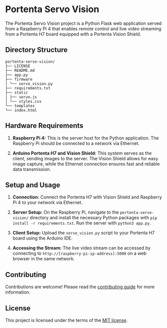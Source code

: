 # Portenta Servo Vision

The Portenta Servo Vision project is a Python Flask web application served from a Raspberry Pi 4 that enables remote control and live video streaming from a Portenta H7 board equipped with a Portenta Vision Shield.

## Directory Structure
```
portenta-servo-vision/
├── LICENSE
├── README.md
├── app.py
├── firmware
│ └── servo_vision.py
├── requirements.txt
├── static
│ ├── servo.js
│ └── styles.css
└── templates
└── index.html
```

## Hardware Requirements

1. **Raspberry Pi 4:** This is the server host for the Python application. The Raspberry Pi should be connected to a network via Ethernet.

2. **Arduino Portenta H7 and Vision Shield:** This system serves as the client, sending images to the server. The Vision Shield allows for easy image capture, while the Ethernet connection ensures fast and reliable data transmission.

## Setup and Usage

1. **Connection:** Connect the Portenta H7 with Vision Shield and Raspberry Pi 4 to your network via Ethernet.

2. **Server Setup:** On the Raspberry Pi, navigate to the `portenta-servo-vision/` directory and install the necessary Python packages with `pip install -r requirements.txt`. Run the server with `python3 app.py`.

3. **Client Setup:** Upload the `servo_vision.py` script to your Portenta H7 board using the Arduino IDE.

4. **Accessing the Stream:** The live video stream can be accessed by connecting to `http://[raspberry-pi-ip-address]:5000` on a web browser in the same network.

## Contributing

Contributions are welcome! Please read the [contributing guide](CONTRIBUTING.md) for more information.

## License

This project is licensed under the terms of the [MIT license](LICENSE).
